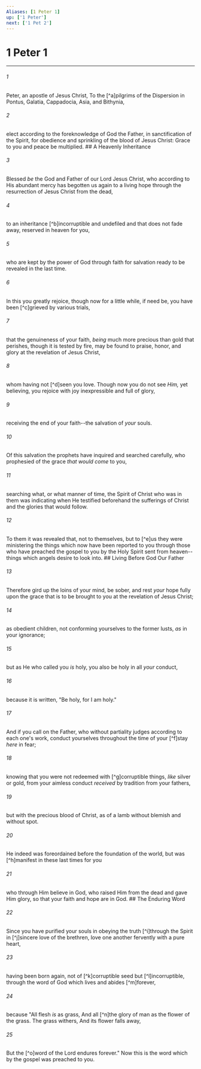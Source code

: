 ```yaml
---
Aliases: [1 Peter 1]
up: ['1 Peter']
next: ['1 Pet 2']
---
```

# 1 Peter 1

***


###### 1 
Peter, an apostle of Jesus Christ, To the [^a]pilgrims of the Dispersion in Pontus, Galatia, Cappadocia, Asia, and Bithynia, 

###### 2 
elect according to the foreknowledge of God the Father, in sanctification of the Spirit, for obedience and sprinkling of the blood of Jesus Christ: Grace to you and peace be multiplied. ## A Heavenly Inheritance 

###### 3 
Blessed _be_ the God and Father of our Lord Jesus Christ, who according to His abundant mercy has begotten us again to a living hope through the resurrection of Jesus Christ from the dead, 

###### 4 
to an inheritance [^b]incorruptible and undefiled and that does not fade away, reserved in heaven for you, 

###### 5 
who are kept by the power of God through faith for salvation ready to be revealed in the last time. 

###### 6 
In this you greatly rejoice, though now for a little while, if need be, you have been [^c]grieved by various trials, 

###### 7 
that the genuineness of your faith, _being_ much more precious than gold that perishes, though it is tested by fire, may be found to praise, honor, and glory at the revelation of Jesus Christ, 

###### 8 
whom having not [^d]seen you love. Though now you do not see _Him,_ yet believing, you rejoice with joy inexpressible and full of glory, 

###### 9 
receiving the end of your faith--the salvation of _your_ souls. 

###### 10 
Of this salvation the prophets have inquired and searched carefully, who prophesied of the grace _that would come_ to you, 

###### 11 
searching what, or what manner of time, the Spirit of Christ who was in them was indicating when He testified beforehand the sufferings of Christ and the glories that would follow. 

###### 12 
To them it was revealed that, not to themselves, but to [^e]us they were ministering the things which now have been reported to you through those who have preached the gospel to you by the Holy Spirit sent from heaven--things which angels desire to look into. ## Living Before God Our Father 

###### 13 
Therefore gird up the loins of your mind, be sober, and rest _your_ hope fully upon the grace that is to be brought to you at the revelation of Jesus Christ; 

###### 14 
as obedient children, not conforming yourselves to the former lusts, _as_ in your ignorance; 

###### 15 
but as He who called you _is_ holy, you also be holy in all _your_ conduct, 

###### 16 
because it is written, "Be holy, for I am holy." 

###### 17 
And if you call on the Father, who without partiality judges according to each one's work, conduct yourselves throughout the time of your [^f]stay _here_ in fear; 

###### 18 
knowing that you were not redeemed with [^g]corruptible things, _like_ silver or gold, from your aimless conduct _received_ by tradition from your fathers, 

###### 19 
but with the precious blood of Christ, as of a lamb without blemish and without spot. 

###### 20 
He indeed was foreordained before the foundation of the world, but was [^h]manifest in these last times for you 

###### 21 
who through Him believe in God, who raised Him from the dead and gave Him glory, so that your faith and hope are in God. ## The Enduring Word 

###### 22 
Since you have purified your souls in obeying the truth [^i]through the Spirit in [^j]sincere love of the brethren, love one another fervently with a pure heart, 

###### 23 
having been born again, not of [^k]corruptible seed but [^l]incorruptible, through the word of God which lives and abides [^m]forever, 

###### 24 
because "All flesh _is_ as grass, And all [^n]the glory of man as the flower of the grass. The grass withers, And its flower falls away, 

###### 25 
But the [^o]word of the Lord endures forever." Now this is the word which by the gospel was preached to you.
